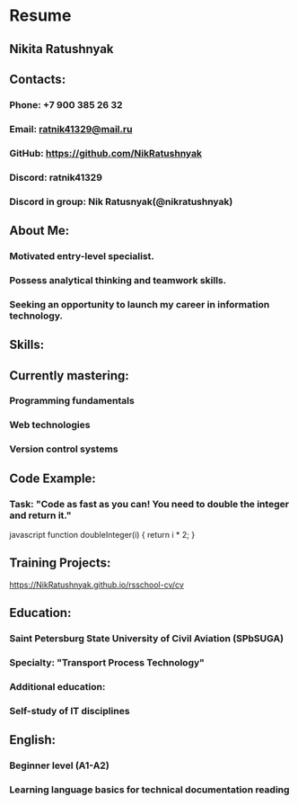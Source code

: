 # Resume

## Nikita Ratushnyak

## Contacts:
### Phone: +7 900 385 26 32
### Email: ratnik41329@mail.ru
### GitHub: https://github.com/NikRatushnyak
### Discord: ratnik41329
### Discord in group: Nik Ratusnyak(@nikratushnyak)

## About Me:
### Motivated entry-level specialist.
### Possess analytical thinking and teamwork skills.
### Seeking an opportunity to launch my career in information technology.

## Skills:
## Currently mastering:

### Programming fundamentals

### Web technologies

### Version control systems

## Code Example:
### Task: "Code as fast as you can! You need to double the integer and return it."

javascript
function doubleInteger(i) {
  return i * 2;
}

## Training Projects:
https://NikRatushnyak.github.io/rsschool-cv/cv

## Education:
### Saint Petersburg State University of Civil Aviation (SPbSUGA)
### Specialty: "Transport Process Technology"
### Additional education:
### Self-study of IT disciplines

## English:
### Beginner level (A1-A2)
### Learning language basics for technical documentation reading